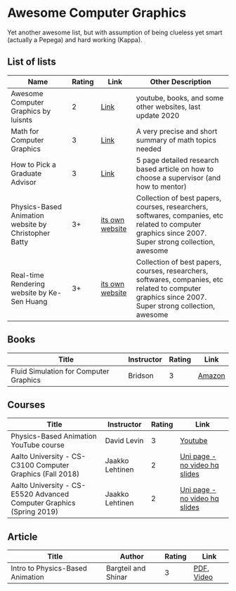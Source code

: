 # Awesome Computer Graphics
Yet another awesome list, but with assumption of being clueless yet smart (actually a Pepega) and hard working (Kappa).

## List of lists
| Name | Rating | Link | Other Description |
| ---- | ------ | ---- | ----------------- |
| Awesome Computer Graphics by luisnts | 2 | [Link](https://github.com/luisnts/awesome-computer-graphics) | youtube, books, and some other websites, last update 2020 | 
| Math for Computer Graphics | 3 | [Link](https://faculty.cc.gatech.edu/~turk/math_gr_new.html) | A very precise and short summary of math topics needed| 
| How to Pick a Graduate Advisor | 3 | [Link](https://www.cell.com/neuron/pdf/S0896-6273(13)00907-0.pdf) | 5 page detailed research based article on how to choose a supervisor (and how to mentor) |
| Physics-Based Animation website by Christopher Batty | 3+ | [its own website](https://www.physicsbasedanimation.com/) | Collection of best papers, courses, researchers, softwares, companies, etc related to computer graphics since 2007. Super strong collection, awesome |
| Real-time Rendering website by Ke-Sen Huang | 3+ | [its own website](https://kesen.realtimerendering.com/) | Collection of best papers, courses, researchers, softwares, companies, etc related to computer graphics since 2007. Super strong collection, awesome |


## Books
| Title | Instructor | Rating | Link |
| ----- | ---------- | ------ | ---- | 
| Fluid Simulation for Computer Graphics | Bridson | 3 | [Amazon](https://www.amazon.ca/Fluid-Simulation-Computer-Graphics-Second/dp/1315266008) |

## Courses
| Title | Instructor | Rating | Link |
| ----- | ---------- | ------ | ---- | 
| Physics-Based Animation YouTube course | David Levin | 3 | [Youtube](https://www.youtube.com/playlist?list=PLTkE7n2CwG_PH09_q0Q7ttjqE2F9yGeM3) |
| Aalto University - CS-C3100 Computer Graphics (Fall 2018) | Jaakko Lehtinen | 2 | [Uni page - no video hq slides](https://mycourses.aalto.fi/course/view.php?id=20559) 
| Aalto University - CS-E5520 Advanced Computer Graphics (Spring 2019) | Jaakko Lehtinen | 2 | [Uni page - no video hq slides](https://mycourses.aalto.fi/course/view.php?id=20635) 


## Article
| Title | Author | Rating | Link | 
| ----- | ------ | ------ | ---- | 
| Intro to Physics-Based Animation | Bargteil and Shinar | 3 | [PDF](http://www.cs.ucr.edu/~shinar/papers/2018_introduction_to_pba.pdf), [Video](https://www.youtube.com/watch?v=b_WJ-HwalwU) |
